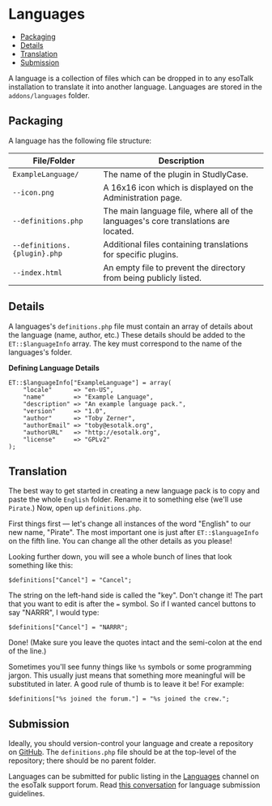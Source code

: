 # Languages

- [Packaging](#packaging)
- [Details](#details)
- [Translation](#translation)
- [Submission](#submission)

A language is a collection of files which can be dropped in to any esoTalk installation to translate it into another language. Languages are stored in the `addons/languages` folder.

<a name="packaging"></a>
## Packaging

A language has the following file structure:

| File/Folder | Description |
| -- | -- |
| `ExampleLanguage/` | The name of the plugin in StudlyCase. |
| `--icon.png` | A 16x16 icon which is displayed on the Administration page. |
| `--definitions.php` | The main language file, where all of the languages's core translations are located. |
| `--definitions.{plugin}.php` | Additional files containing translations for specific plugins. |
| `--index.html` | An empty file to prevent the directory from being publicly listed. |

<a name="details"></a>
## Details

A languages's `definitions.php` file must contain an array of details about the language (name, author, etc.) These details should be added to the `ET::$languageInfo` array. The key must correspond to the name of the languages's folder.

**Defining Language Details**

	ET::$languageInfo["ExampleLanguage"] = array(
		"locale"      => "en-US",
		"name"        => "Example Language",
		"description" => "An example language pack.",
		"version"     => "1.0",
		"author"      => "Toby Zerner",
		"authorEmail" => "toby@esotalk.org",
		"authorURL"   => "http://esotalk.org",
		"license"     => "GPLv2"
	);

<a name="translation"></a>
## Translation

The best way to get started in creating a new language pack is to copy and paste the whole `English` folder. Rename it to something else (we'll use `Pirate`.) Now, open up `definitions.php`.

First things first — let's change all instances of the word "English" to our new name, "Pirate". The most important one is just after `ET::$languageInfo` on the fifth line. You can change all the other details as you please!

Looking further down, you will see a whole bunch of lines that look something like this:

	$definitions["Cancel"] = "Cancel";

The string on the left-hand side is called the "key". Don't change it! The part that you want to edit is after the `=` symbol. So if I wanted cancel buttons to say "NARRR", I would type:

	$definitions["Cancel"] = "NARRR";

Done! (Make sure you leave the quotes intact and the semi-colon at the end of the line.)

Sometimes you'll see funny things like `%s` symbols or some programming jargon. This usually just means that something more meaningful will be substituted in later. A good rule of thumb is to leave it be! For example:

	$definitions["%s joined the forum."] = "%s joined the crew.";

<a name="submission"></a>
## Submission

Ideally, you should version-control your language and create a repository on [GitHub](http://github.com). The `definitions.php` file should be at the top-level of the repository; there should be no parent folder.

Languages can be submitted for public listing in the [Languages](/languages) channel on the esoTalk support forum. Read [this conversation]() for language submission guidelines.
